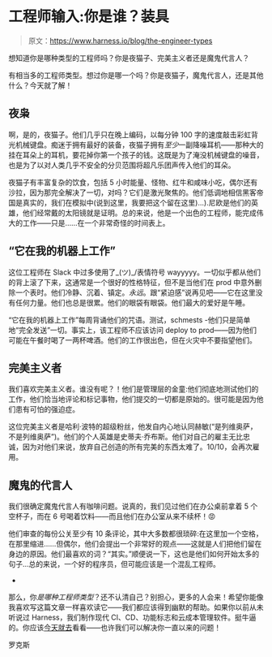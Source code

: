 # 工程师输入:你是谁？装具

> 原文：<https://www.harness.io/blog/the-engineer-types>

想知道你是哪种类型的工程师吗？你是夜猫子、完美主义者还是魔鬼代言人？

有相当多的工程师类型。想过你是哪一个吗？你是夜猫子，魔鬼代言人，还是其他什么？今天就了解！

## 夜枭

啊，是的，夜猫子。他们几乎只在晚上编码，以每分钟 100 字的速度敲击彩虹背光机械键盘。痴迷于拥有最好的装备，夜猫子拥有*至少*一副降噪耳机——那种大的挂在耳朵上的耳机，要花掉你第一个孩子的钱。这既是为了淹没机械键盘的噪音，也是为了以对人类几乎不安全的分贝范围将超凡乐团声传入他们的耳朵。

夜猫子有丰富复杂的饮食，包括 5 小时能量、怪物、红牛和咸味小吃，偶尔还有沙拉，因为那完全解决了一切，对吗？它们是激光聚焦的。他们低调地相信黑客帝国是真实的，我们在模拟中(说到这里，我要把这个留在这里)...).尼欧是他们的英雄，他们经常戴的太阳镜就是证明。总的来说，他是一个出色的工程师，能完成伟大的工作——只是……在一个非常奇怪的时间表上。

## “它在我的机器上工作”

这位工程师在 Slack 中过多使用了\_(ツ)_/表情符号 wayyyyy。一切似乎都从他们的背上滚了下来，这通常是一个很好的性格特征，但不是当他们在 prod 中意外删除一个表时。他们冷静、沉着、镇定。*永远*。跟“紧迫感”说再见吧——它在这里没有任何力量。他们也总是很累。他们的眼袋有眼袋。他们最大的爱好是午睡。

“它在我的机器上工作”每周背诵他们的咒语。测试，schmests -他们只是简单地“完全发送”一切。事实上，该工程师不应该访问 deploy to prod——因为他们可能在午餐时喝了一两杯啤酒。他们的工作很出色，但在火灾中不要指望他们。

## 完美主义者

我们喜欢完美主义者。谁没有呢？！他们是管理层的金童:他们彻底地测试他们的工作，他们恰当地评论和标记事物，他们提交的一切都是原始的。很可能是因为他们患有可怕的强迫症。

这位完美主义者是哈利·波特的超级粉丝，他发自内心地认同赫敏(“是列维奥萨，不是列维奥萨”)。他们的个人英雄是史蒂夫·乔布斯。他们对自己的雇主无比忠诚，因为对他们来说，放弃自己创造的所有完美的东西太难了。10/10，会再次雇用。

## 魔鬼的代言人

我们很确定魔鬼代言人有咖啡问题。说真的，我们见过他们在办公桌前拿着 5 个空杯子，而在 6 号喝着饮料——而且他们在办公室从来不续杯！😡

他们审查的每份公关至少有 10 条评论，其中大多数都很琐碎:在这里加一个空格，在那里缩进……但偶尔，他们会提出一个非常好的观点——这就是人们把他们留在身边的原因。他们最喜欢的词？“其实。”顺便说一下，这也是他们如何开始太多的句子…总的来说，一个好的程序员，但可能应该是一个混乱工程师。

-

那么，你*是哪种工程师类型*？还不认清自己？别担心，更多的人会来！希望你能像我喜欢写这篇文章一样喜欢读它——我们都应该得到幽默的帮助。如果你以前从未听说过 Harness，我们制作现代 CI、CD、功能标志和云成本管理软件。挺牛逼的。你应该[今天就去](https://harness.io/platform/)看看——也许我们可以解决你一直以来的问题！

罗克斯
